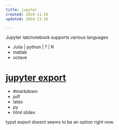 ```yaml
---
title: jupyter
created: 2024-11-16
updated: 2024-11-16

---
```


Jupyter lab/notebook supports various languages 
- Julia | python | ? | R
- matlab 
- octave


# [jupyter export](https://jupyterlab.readthedocs.io/en/stable/user/export.html)
- #markdown
- pdf
- latex
- py
- html slides

typst export doesnt seems to be an option right now.